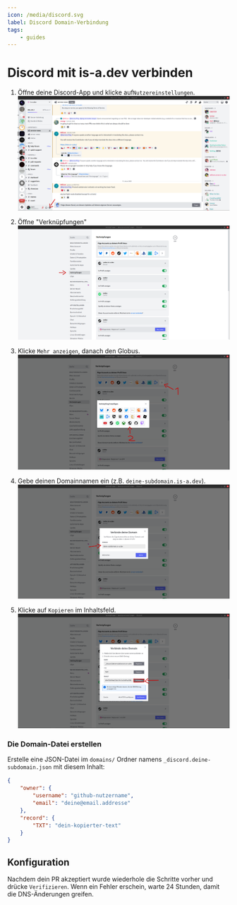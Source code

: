 ```yaml
---
icon: /media/discord.svg
label: Discord Domain-Verbindung
tags:
    - guides
---
```


# Discord mit is-a.dev verbinden


1. Öffne deine Discord-App und klicke auf`Nutzereinstellungen`.
   ![](../media/discord/step_1.png)

2. Öffne "Verknüpfungen"
   ![](../media/discord/step_2.png)

3. Klicke `Mehr anzeigen`, danach den Globus.
   ![](../media/discord/step_3.png)

4. Gebe deinen Domainnamen ein (z.B. `deine-subdomain.is-a.dev`).
   ![](../media/discord/step_4.png)

5. Klicke auf `Kopieren` im Inhaltsfeld.
   ![](../media/discord/step_5.png)

### Die Domain-Datei erstellen

Erstelle eine JSON-Datei im `domains/` Ordner namens `_discord.deine-subdomain.json` mit diesem Inhalt:

```json
{
    "owner": {
        "username": "github-nutzername",
        "email": "deine@email.addresse"
    },
    "record": {
        "TXT": "dein-kopierter-text"
    }
}
```

## Konfiguration


Nachdem dein PR akzeptiert wurde wiederhole die Schritte vorher und drücke `Verifizieren`. Wenn ein Fehler erschein, warte 24 Stunden, damit die DNS-Änderungen greifen.